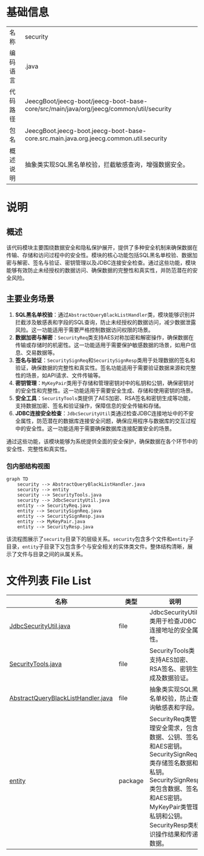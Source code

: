 # 基础信息

|      |      |
|------|------|
| 名称 | security |
| 编码语言 | .java |
| 代码路径 | JeecgBoot/jeecg-boot/jeecg-boot-base-core/src/main/java/org/jeecg/common/util/security |
| 包名 | JeecgBoot.jeecg-boot.jeecg-boot-base-core.src.main.java.org.jeecg.common.util.security |
| 概述说明 | 抽象类实现SQL黑名单校验，拦截敏感查询，增强数据安全。 |

# 说明

## 概述
该代码模块主要围绕数据安全和隐私保护展开，提供了多种安全机制来确保数据在传输、存储和访问过程中的安全性。模块的核心功能包括SQL黑名单校验、数据加密与解密、签名与验证、密钥管理以及JDBC连接安全检查。通过这些功能，模块能够有效防止未经授权的数据访问、确保数据的完整性和真实性，并防范潜在的安全风险。

## 主要业务场景
1. **SQL黑名单校验**：通过`AbstractQueryBlackListHandler`类，模块能够识别并拦截涉及敏感表和字段的SQL查询，防止未经授权的数据访问，减少数据泄露风险。这一功能适用于需要严格控制数据访问权限的场景。
2. **数据加密与解密**：`SecurityReq`类支持AES对称加密和解密操作，确保数据在传输或存储时的机密性。这一功能适用于需要保护敏感数据的场景，如用户信息、交易数据等。
3. **签名与验证**：`SecuritySignReq`和`SecuritySignResp`类用于处理数据的签名和验证，确保数据的完整性和真实性。签名功能适用于需要验证数据来源和完整性的场景，如API请求、文件传输等。
4. **密钥管理**：`MyKeyPair`类用于存储和管理密钥对中的私钥和公钥，确保密钥对的安全性和完整性。这一功能适用于需要安全生成、存储和使用密钥的场景。
5. **安全工具**：`SecurityTools`类提供了AES加密、RSA签名和密钥生成等功能，支持数据加密、签名和验证操作，保障信息的安全传输和存储。
6. **JDBC连接安全检查**：`JdbcSecurityUtil`类通过检查JDBC连接地址中的不安全属性，防范潜在的数据库连接安全问题，确保应用程序与数据库的交互过程中的安全性。这一功能适用于需要确保数据库连接配置安全的场景。

通过这些功能，该模块能够为系统提供全面的安全保护，确保数据在各个环节中的安全性、完整性和真实性。


### 包内部结构视图

```mermaid
graph TD
    security --> AbstractQueryBlackListHandler.java
    security --> entity
    security --> SecurityTools.java
    security --> JdbcSecurityUtil.java
    entity --> SecurityReq.java
    entity --> SecuritySignReq.java
    entity --> SecuritySignResp.java
    entity --> MyKeyPair.java
    entity --> SecurityResp.java
```

该流程图展示了`security`目录下的层级关系。`security`包含多个文件和`entity`子目录，`entity`子目录下又包含多个与安全相关的实体类文件。整体结构清晰，展示了文件与目录之间的从属关系。

# 文件列表 File List

| 名称   | 类型  | 说明 |
|-------|------|-------------|
| [JdbcSecurityUtil.java](JdbcSecurityUtil.md) | file | JdbcSecurityUtil类用于检查JDBC连接地址的安全属性。 |
| [SecurityTools.java](SecurityTools.md) | file | SecurityTools类支持AES加密、RSA签名、密钥生成及数据验证。 |
| [AbstractQueryBlackListHandler.java](AbstractQueryBlackListHandler.md) | file | 抽象类实现SQL黑名单校验，防止查询敏感表和字段。 |
| [entity](entity/_module.md) | package | SecurityReq类管理安全需求，包含数据、公钥、签名和AES密钥。SecuritySignReq类存储签名数据和私钥。SecuritySignResp类包含数据、签名和AES密钥。MyKeyPair类管理私钥和公钥。SecurityResp类标识操作结果和传递数据。 |


